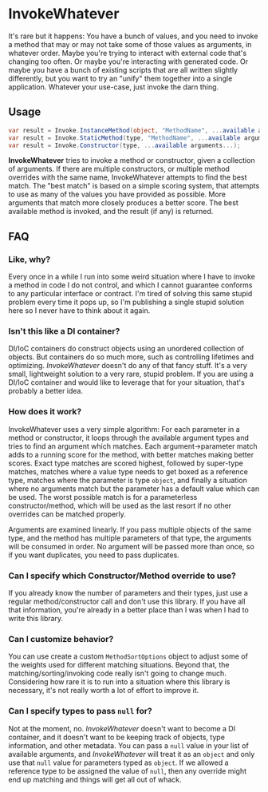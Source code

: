 # InvokeWhatever

It's rare but it happens: You have a bunch of values, and you need to invoke a method that may or may not take some of those values as arguments, in whatever order. Maybe you're trying to interact with external code that's changing too often. Or maybe you're interacting with generated code. Or maybe you have a bunch of existing scripts that are all written slightly differently, but you want to try an "unify" them together into a single application. Whatever your use-case, just invoke the darn thing.

## Usage

```csharp
var result = Invoke.InstanceMethod(object, "MethodName", ...available arguments...);
var result = Invoke.StaticMethod(type, "MethodName", ...available arguments...);
var result = Invoke.Constructor(type, ...available arguments...);
```

**InvokeWhatever** tries to invoke a method or constructor, given a collection of arguments. If there are multiple constructors, or multiple method overrides with the same name, InvokeWhatever attempts to find the best match. The "best match" is based on a simple scoring system, that attempts to use as many of the values you have provided as possible. More arguments that match more closely produces a better score. The best available method is invoked, and the result (if any) is returned.

## FAQ

### Like, why?

Every once in a while I run into some weird situation where I have to invoke a method in code I do not control, and which I cannot guarantee conforms to any particular interface or contract. I'm tired of solving this same stupid problem every time it pops up, so I'm publishing a single stupid solution here so I never have to think about it again.

### Isn't this like a DI container?

DI/IoC containers do construct objects using an unordered collection of objects. But containers do so much more, such as controlling lifetimes and optimizing. *InvokeWhatever* doesn't do any of that fancy stuff. It's a very small, lightweight solution to a very rare, stupid problem. If you are using a DI/IoC container and would like to leverage that for your situation, that's probably a better idea. 

### How does it work?

InvokeWhatever uses a very simple algorithm: For each parameter in a method or constructor, it loops through the available argument types and tries to find an argument which matches. Each argument->parameter match adds to a running score for the method, with better matches making better scores. Exact type matches are scored highest, followed by super-type matches, matches where a value type needs to get boxed as a reference type, matches where the parameter is type `object`, and finally a situation where no arguments match but the parameter has a default value which can be used. The worst possible match is for a parameterless constructor/method, which will be used as the last resort if no other overrides can be matched properly.

Arguments are examined linearly. If you pass multiple objects of the same type, and the method has multiple parameters of that type, the arguments will be consumed in order. No argument will be passed more than once, so if you want duplicates, you need to pass duplicates.

### Can I specify which Constructor/Method override to use?

If you already know the number of parameters and their types, just use a regular method/constructor call and don't use this library. If you have all that information, you're already in a better place than I was when I had to write this library.

### Can I customize behavior?

You can use create a custom `MethodSortOptions` object to adjust some of the weights used for different matching situations. Beyond that, the matching/sorting/invoking code really isn't going to change much. Considering how rare it is to run into a situation where this library is necessary, it's not really worth a lot of effort to improve it.

### Can I specify types to pass `null` for?

Not at the moment, no. *InvokeWhatever* doesn't want to become a DI container, and it doesn't want to be keeping track of objects, type information, and other metadata. You can pass a `null` value in your list of available arguments, and *InvokeWhatever* will treat it as an `object` and only use that `null` value for parameters typed as `object`. If we allowed a reference type to be assigned the value of `null`, then any override might end up matching and things will get all out of whack.
